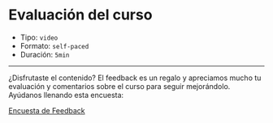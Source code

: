 # Evaluación del curso
* Tipo: `video`
* Formato: `self-paced`
* Duración: `5min`

***

¿Disfrutaste el contenido? El feedback es un regalo y apreciamos mucho
tu evaluación y comentarios sobre el curso para seguir mejorándolo. Ayúdanos llenando esta encuesta:

[Encuesta de Feedback](https://laboratoria.typeform.com/to/g0ZxDy?empresa=xxxxx&curso=xxxxx&mes=xxxxx&grupo=xxxxx&sede=xxxxx&uid=xxxxx&email=xxxxx&name=xxxxx&cohortid=xxxxx&courseid=xxxxx&unitid=xxxxx&partid=xxxxx&fname=xxxxx)
